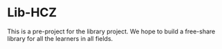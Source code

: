 # Lib-HCZ
This is a pre-project for the library project. We hope to build a free-share library for all the learners in all fields.
